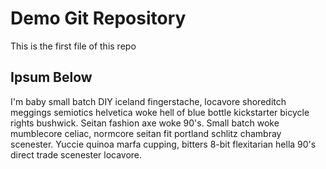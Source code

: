 # Demo Git Repository

This is the first file of this repo

## Ipsum Below

I'm baby small batch DIY iceland fingerstache, locavore shoreditch meggings semiotics helvetica woke hell of blue bottle kickstarter bicycle rights bushwick. Seitan fashion axe woke 90's. Small batch woke mumblecore celiac, normcore seitan fit portland schlitz chambray scenester. Yuccie quinoa marfa cupping, bitters 8-bit flexitarian hella 90's direct trade scenester locavore.